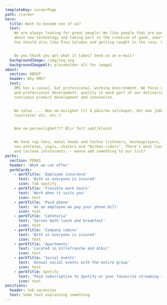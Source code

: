 ```yaml
---
templateKey: careerPage
path: /career
hero:
  title: Want to become one of us?
  text:
    We are always looking for great people! We like people that are passionate
    about new technology and taking part in the creation of good, smart solutions.
    You should also like Pina Coladas and getting caught in the rain. Or not.


    Do you think you got what it takes? Send us an e-mail!
  backgroundImage: /img/svg.svg
  backgroundImageAlt: placeholder alt for image1
about:
  section: ABOUT
  header: Why OMS?
  text:
    OMS has a casual, but professional, working environment. We focus on personal
    and professional development, quality in each part of our deliveries and
    continous product development and innovation.


    We value .... Noe om mulighet til å påvirke selskapet, det man jobber med, se
    resultater etc. etc.?


    Noe om personlighet??? Blir fort søkt/kleint


    We have rap fans, metal heads and techno listeners, hockeyplayers,
    non-athletes, yogis, skaters and "Birken-riders". There's meat lovers, vegans
    and lactose intolerants. - wanna add something to our list?
perks:
  section: PERKS
  header: 'What we can offer'
  perkCards:
    - perkTitle: 'Employee insurance'
      text: 'With us everyone is insured'
      icon: fab spotify
    - perkTitle: 'Flexible work hours'
      text: 'Work when it suits you'
      icon: text
    - perkTitle: 'Paid phone'
      text: 'As an employee we pay your phone bill'
      icon: text
    - perkTitle: 'Cafeteria'
      text: 'Serves both lunch and breakfast'
      icon: text
    - perkTitle: 'Company cabins'
      text: 'With us everyone is insured'
      icon: text
    - perkTitle: 'Apartments'
      text: 'Located in Villefranche and Albir'
      icon: text
    - perkTitle: 'Social events'
      text: 'Annual social events with the entire group'
      icon: text
    - perkTitle: Spotify
      text: 'Paid subscription to Spotify or your favourite streaming service'
      icon: text
positions:
  header: Job vacancies
  text: Some text explaining something
---
```

